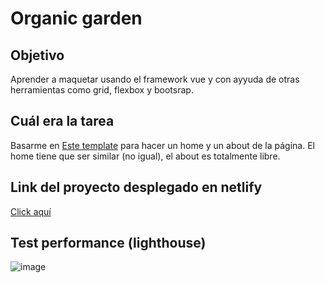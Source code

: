 # Organic garden
## Objetivo

Aprender a maquetar usando el framework vue y con ayyuda de otras herramientas como grid, flexbox y bootsrap.

## Cuál era la tarea
Basarme en [Este template](https://freewebsitetemplates.com/preview/gardeningwebsitetemplate/index.html) para hacer un home y un about de la página. El home tiene que ser similar (no igual), el about es totalmente libre.

## Link del proyecto desplegado en netlify
[Click aquí](https://hopeful-joliot-c4410a.netlify.app/)

## Test performance (lighthouse)
![image](https://user-images.githubusercontent.com/72273706/156833136-bb978fa0-dc16-407a-b5de-cfe191deb601.png)
